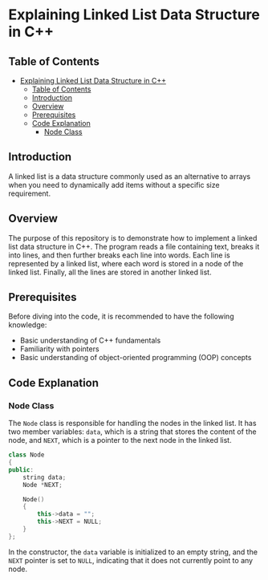 # Explaining Linked List Data Structure in C++

## Table of Contents

- [Explaining Linked List Data Structure in C++](#explaining-linked-list-data-structure-in-c)
  - [Table of Contents](#table-of-contents)
  - [Introduction](#introduction)
  - [Overview](#overview)
  - [Prerequisites](#prerequisites)
  - [Code Explanation](#code-explanation)
    - [Node Class](#node-class)

## Introduction
A linked list is a data structure commonly used as an alternative to arrays when you need to dynamically add items without a specific size requirement.

## Overview
The purpose of this repository is to demonstrate how to implement a linked list data structure in C++. The program reads a file containing text, breaks it into lines, and then further breaks each line into words. Each line is represented by a linked list, where each word is stored in a node of the linked list. Finally, all the lines are stored in another linked list.

## Prerequisites
Before diving into the code, it is recommended to have the following knowledge:
- Basic understanding of C++ fundamentals
- Familiarity with pointers
- Basic understanding of object-oriented programming (OOP) concepts

## Code Explanation

### Node Class

The `Node` class is responsible for handling the nodes in the linked list. It has two member variables: `data`, which is a string that stores the content of the node, and `NEXT`, which is a pointer to the next node in the linked list.

```cpp
class Node
{
public:
    string data;
    Node *NEXT;

    Node()
    {
        this->data = "";
        this->NEXT = NULL;
    }
};
```

In the constructor, the `data` variable is initialized to an empty string, and the `NEXT` pointer is set to `NULL`, indicating that it does not currently point to any node.